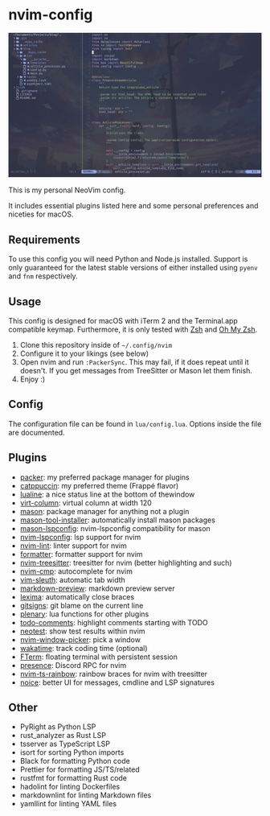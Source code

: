 # nvim-config

![Image of the config in action](preview.png)

This is my personal NeoVim config.

It includes essential plugins listed here and some personal preferences and niceties for macOS.

## Requirements

To use this config you will need Python and Node.js installed. Support is only guaranteed for the latest stable versions
of either installed using `pyenv` and `fnm` respectively.

## Usage

This config is designed for macOS with iTerm 2 and the Terminal.app compatible keymap. Furthermore, it is only tested
with [Zsh](https://www.zsh.org/) and [Oh My Zsh](https://ohmyz.sh/).

1. Clone this repository inside of `~/.config/nvim`
2. Configure it to your likings (see below)
3. Open nvim and run `:PackerSync`. This may fail, if it does repeat until it doesn't. If you get messages from
   TreeSitter or Mason let them finish.
4. Enjoy :)

## Config

The configuration file can be found in `lua/config.lua`. Options inside the file are documented.

## Plugins

- [packer](https://github.com/wbthomason/packer.nvim): my preferred package manager for plugins
- [catppuccin](https://github.com/catppuccin/nvim): my preferred theme (Frappé flavor)
- [lualine](https://github.com/nvim-lualine/lualine.nvim): a nice status line at the bottom of thewindow
- [virt-column](https://github.com/lukas-reineke/virt-column.nvim): virtual column at width 120
- [mason](https://github.com/williamboman/mason.nvim): package manager for anything not a plugin
- [mason-tool-installer](https://github.com/WhoIsSethDaniel/mason-tool-installer): automatically install mason packages
- [mason-lspconfig](https://github.com/williamboman/nvim-lspconfig): nvim-lspconfig compatibility for mason
- [nvim-lspconfig](https://github.com/neovim/nvim-lspconfig): lsp support for nvim
- [nvim-lint](https://github.com/mfussenegger/nvim-lint): linter support for nvim
- [formatter](https://github.com/mhartington/formatter.nvim): formatter support for nvim
- [nvim-treesitter](https://github.com/nvim-treesitter/nvim-treesitter): treesitter for nvim (better highlighting and
  such)
- [nvim-cmp](https://github.com/hrsh7th/nvim-cmp): autocomplete for nvim
- [vim-sleuth](https://github.com/tpope/vim-sleuth): automatic tab width
- [markdown-preview](https://github.com/iamcco/markdown-preview.nvim): markdown preview server
- [lexima](https://github.com/cohama/lexima): automatically close braces
- [gitsigns](https://github.com/lewis6991/gitsigns.nvim): git blame on the current line
- [plenary](https://github.com/nvim-lua/plenary.nvim): lua functions for other plugins
- [todo-comments](https://github.com/folke/todo-comments.nvim): highlight comments starting with TODO
- [neotest](https://github.com/nvim-neotest/neotest): show test results within nvim
- [nvim-window-picker](https://github.com/s1n7ax/nvim-window-picker): pick a window
- [wakatime](https://github.com/wakatime/vim-wakatime): track coding time (optional)
- [FTerm](https://github.com/numToStr/FTerm.nvim): floating terminal with persistent session
- [presence](https://github.com/andweeb/presence.nvim): Discord RPC for nvim
- [nvim-ts-rainbow](https://github.com/p00f/nvim-ts-rainbow): rainbow braces for nvim with treesitter
- [noice](https://github.com/folke/noice.nvim): better UI for messages, cmdline and LSP signatures

## Other

- PyRight as Python LSP
- rust_analyzer as Rust LSP
- tsserver as TypeScript LSP
- isort for sorting Python imports
- Black for formatting Python code
- Prettier for formatting JS/TS/related
- rustfmt for formatting Rust code
- hadolint for linting Dockerfiles
- markdownlint for linting Markdown files
- yamllint for linting YAML files
